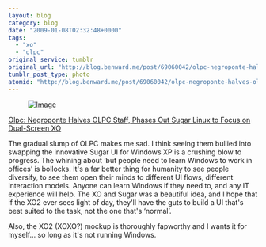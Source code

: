 ```yaml
---
layout: blog
category: blog
date: "2009-01-08T02:32:48+0000"
tags:
  - "xo"
  - "olpc"
original_service: tumblr
original_url: "http://blog.benward.me/post/69060042/olpc-negroponte-halves-olpc-staff-phases-out"
tumblr_post_type: photo
atomid: "http://blog.benward.me/post/69060042/olpc-negroponte-halves-olpc-staff-phases-out"
---
```

<figure class="photo">
  <a href="http://i.gizmodo.com/5125892/negroponte-halves-olpc-staff-phases-out-sugar-linux-to-focus-on-dual+screen-xo"><img src="http://benward.me/res/tumblr/media/69060042/0.jpg" alt="Image"></a>
</figure>

<a href="http://i.gizmodo.com/5125892/negroponte-halves-olpc-staff-phases-out-sugar-linux-to-focus-on-dual+screen-xo">Olpc: Negroponte Halves OLPC Staff, Phases Out Sugar Linux to Focus on Dual-Screen XO</a>

The gradual slump of OLPC makes me sad. I think seeing them bullied into swapping the innovative Sugar UI for Windows XP is a crushing blow to progress. The whining about ‘but people need to learn Windows to work in offices’ is bollocks. It's a far better thing for humanity to see people diversify, to see them open their minds to different UI flows, different interaction models. Anyone can learn Windows if they need to, and any IT experience will help. The XO and Sugar was a beautiful idea, and I hope that if the XO2 ever sees light of day, they'll have the guts to build a UI that's best suited to the task, not the one that's ‘normal’.

Also, the XO2 (XOXO?) mockup is thoroughly fapworthy and I wants it for myself… so long as it's not running Windows.
